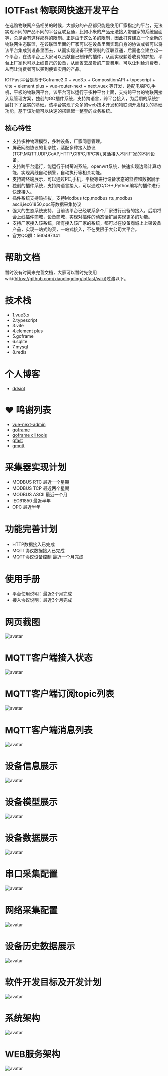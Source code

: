 # IOTFast 物联网快速开发平台

在选购物联网产品相关的时候，大部分的产品都只能是使用厂家指定的平台，无法实现不同的产品不同的平台互联互通，比如小米的产品无法接入带自家的系统里面等，总是会有这样那样的限制。正是由于这么多的限制，因此打算建立一个全新的物联网生态联盟，在该联盟里面的厂家可以在设备里面实现自身的协议或者可以将该平台集成到设备里面去，从而实现设备不受限制的互联互通，后面也会建立起一个平台，在该平台上大家可以贡献自己制作的插件，从而实现躺着收费的梦想，平台上厂家也可以上线自己的设备，从而省去昂贵的广告费用，可以让利给消费者，从而让消费者可以买到便宜实用的产品。

IOTFast平台是基于Goframe2.0 + vue3.x + CompositionAPI + typescript + vite + element plus + vue-router-next + next.vuex 等开发，适配电脑PC,手机，平板的物联网平台，该平台可以运行于多种平台上面，支持跨平台的物联网接入及管理方案，独创的GO插件系统，支持跨语言，跨平台接入，为后期的系统扩展打下了坚实的基础。该平台实现了众多的web技术开发和物联网开发相关的基础功能，基于该功能可以快速的搭建起一整套的业务系统。

## 核心特性
* 支持多种物理模型，多种设备，厂家同意管理。
* 屏蔽网络协议的复杂性，适配多种接入协议(TCP,MQTT,UDP,CoAP,HTTP,GRPC,RPC等),灵活接入不同厂家的不同设备。
* 支持跨平台运行，能运行于树莓派系统，openwrt系统，快速实现边缘计算功能，实现离线自动预警，自动执行等相关功能。
* 支持跨终端展示，可以通过PC,手机，平板等进行设备状态的监控和数据展示
* 独创的插件系统，支持跨语言接入，可以通过C/C++,Python编写的插件进行快速接入。
* 插件系统支持热插拔，支持Modbus tcp,modbus rtu,modbus ascii,iec61850,opc等数据采集协议
* 强大的生态系统支持，目前该平台已经联系多个厂家进行设备的接入，后期将会上线插件商城，设备商城，实现对插件的动态话扩展实现更多的功能。
* 支持厂家接入该系统，所有接入该厂家的系统，都可以在设备商城上上架设备产品，实现一站式购买，一站式接入，不在受限于大公司大平台。
* 官方QQ群：560497341

# 帮助文档
 暂时没有时间来完善文档，大家可以暂时先使用wiki(https://github.com/xiaodingding/iotfast/wiki)过渡以下。

# 技术栈
- 1.vue3.x 
- 2.typescript 
- 3.vite 
- 4.element plus
- 5.goframe
- 6.sqlite
- 7.mysql
- 8.redis

# 个人博客
- <a href="https://www.ddsiot.cn/" target="_blank">ddsiot</a>


# ❤️ 鸣谢列表
- <a href="https://gitee.com/lyt-top/vue-next-admin" target="_blank">vue-next-admin</a>
- <a href="https://github.com/gogf/gf" target="_blank">goframe</a>
- <a href="https://github.com/gogf/gf-cli" target="_blank">goframe cli tools</a>
- <a href="https://gitee.com/tiger1103/gfast/tree/os-v3/" target="_blank">gfast</a>
- <a href="https://github.com/DrmagicE/gmqtt" target="_blank">gmqtt</a>


# 采集器实现计划
* MODBUS RTC 最近一个星期
* MODBUS TCP 最近两个星期
* MODBUS ASCII 最近一个月
* IEC61850  最近半年
* OPC 最近半年 

# 功能完善计划
* HTTP数据接入已完成
* MQTT协议数据接入已完成
* MQTT协议设备控制 最近一个月完成

# 使用手册
* 平台使用说明：最近2个月完成
* 接入协议说明：最近3个月完成

# 网页截图
![avatar](manifest/image/home.png)

# MQTT客户端接入状态
![avatar](manifest/image/mqtt_status.png)

# MQTT客户端订阅topic列表
![avatar](manifest/image/mqtt_topic.png)

# MQTT客户端消息列表
![avatar](manifest/image/mqtt_msg.png)

# 设备信息展示
![avatar](manifest/image/device_info.png)

# 设备模型展示
![avatar](manifest/image/device_model.png)

# 设备数据展示
![avatar](manifest/image/device_data.png)

# 串口采集配置
![avatar](manifest/image/serial.png)

# 网络采集配置
![avatar](manifest/image/net.png)

# 设备历史数据展示
![avatar](manifest/image/proper_chart.png)

# 软件开发目标及开发计划
![avatar](manifest/image/soft_gogal.png)

# 系统架构
![avatar](manifest/image/soft_arch.png)

# WEB服务架构
![avatar](manifest/image/web_arch.png)
